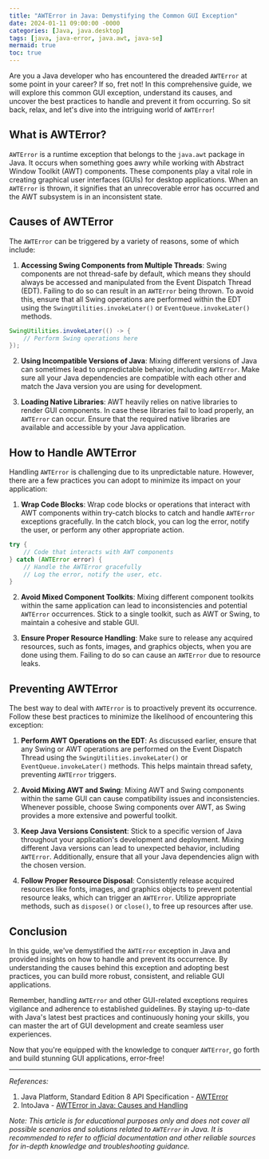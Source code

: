 ```yaml
---
title: "AWTError in Java: Demystifying the Common GUI Exception"
date: 2024-01-11 09:00:00 -0000
categories: [Java, java.desktop]
tags: [java, java-error, java.awt, java-se]
mermaid: true
toc: true
---
```



Are you a Java developer who has encountered the dreaded `AWTError` at some point in your career? If so, fret not! In this comprehensive guide, we will explore this common GUI exception, understand its causes, and uncover the best practices to handle and prevent it from occurring. So sit back, relax, and let's dive into the intriguing world of `AWTError`!

## What is AWTError?

`AWTError` is a runtime exception that belongs to the `java.awt` package in Java. It occurs when something goes awry while working with Abstract Window Toolkit (AWT) components. These components play a vital role in creating graphical user interfaces (GUIs) for desktop applications. When an `AWTError` is thrown, it signifies that an unrecoverable error has occurred and the AWT subsystem is in an inconsistent state.

## Causes of AWTError

The `AWTError` can be triggered by a variety of reasons, some of which include:

1. **Accessing Swing Components from Multiple Threads**: Swing components are not thread-safe by default, which means they should always be accessed and manipulated from the Event Dispatch Thread (EDT). Failing to do so can result in an `AWTError` being thrown. To avoid this, ensure that all Swing operations are performed within the EDT using the `SwingUtilities.invokeLater()` or `EventQueue.invokeLater()` methods.

```java
SwingUtilities.invokeLater(() -> {
    // Perform Swing operations here
});
```

2. **Using Incompatible Versions of Java**: Mixing different versions of Java can sometimes lead to unpredictable behavior, including `AWTError`. Make sure all your Java dependencies are compatible with each other and match the Java version you are using for development.

3. **Loading Native Libraries**: AWT heavily relies on native libraries to render GUI components. In case these libraries fail to load properly, an `AWTError` can occur. Ensure that the required native libraries are available and accessible by your Java application.

## How to Handle AWTError

Handling `AWTError` is challenging due to its unpredictable nature. However, there are a few practices you can adopt to minimize its impact on your application:

1. **Wrap Code Blocks**: Wrap code blocks or operations that interact with AWT components within try-catch blocks to catch and handle `AWTError` exceptions gracefully. In the catch block, you can log the error, notify the user, or perform any other appropriate action.

```java
try {
    // Code that interacts with AWT components
} catch (AWTError error) {
    // Handle the AWTError gracefully
    // Log the error, notify the user, etc.
}
```

2. **Avoid Mixed Component Toolkits**: Mixing different component toolkits within the same application can lead to inconsistencies and potential `AWTError` occurrences. Stick to a single toolkit, such as AWT or Swing, to maintain a cohesive and stable GUI.

3. **Ensure Proper Resource Handling**: Make sure to release any acquired resources, such as fonts, images, and graphics objects, when you are done using them. Failing to do so can cause an `AWTError` due to resource leaks.

## Preventing AWTError

The best way to deal with `AWTError` is to proactively prevent its occurrence. Follow these best practices to minimize the likelihood of encountering this exception:

1. **Perform AWT Operations on the EDT**: As discussed earlier, ensure that any Swing or AWT operations are performed on the Event Dispatch Thread using the `SwingUtilities.invokeLater()` or `EventQueue.invokeLater()` methods. This helps maintain thread safety, preventing `AWTError` triggers.

2. **Avoid Mixing AWT and Swing**: Mixing AWT and Swing components within the same GUI can cause compatibility issues and inconsistencies. Whenever possible, choose Swing components over AWT, as Swing provides a more extensive and powerful toolkit.

3. **Keep Java Versions Consistent**: Stick to a specific version of Java throughout your application's development and deployment. Mixing different Java versions can lead to unexpected behavior, including `AWTError`. Additionally, ensure that all your Java dependencies align with the chosen version.

4. **Follow Proper Resource Disposal**: Consistently release acquired resources like fonts, images, and graphics objects to prevent potential resource leaks, which can trigger an `AWTError`. Utilize appropriate methods, such as `dispose()` or `close()`, to free up resources after use.

## Conclusion

In this guide, we've demystified the `AWTError` exception in Java and provided insights on how to handle and prevent its occurrence. By understanding the causes behind this exception and adopting best practices, you can build more robust, consistent, and reliable GUI applications.

Remember, handling `AWTError` and other GUI-related exceptions requires vigilance and adherence to established guidelines. By staying up-to-date with Java's latest best practices and continuously honing your skills, you can master the art of GUI development and create seamless user experiences.

Now that you're equipped with the knowledge to conquer `AWTError`, go forth and build stunning GUI applications, error-free!

---

*References:*

1. Java Platform, Standard Edition 8 API Specification - [AWTError](https://docs.oracle.com/javase/8/docs/api/java/awt/AWTError.html)
2. IntoJava - [AWTError in Java: Causes and Handling](https://www.intojava.com/awterror-in-java-and-how-to-handle-it/)

*Note: This article is for educational purposes only and does not cover all possible scenarios and solutions related to `AWTError` in Java. It is recommended to refer to official documentation and other reliable sources for in-depth knowledge and troubleshooting guidance.*